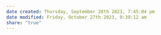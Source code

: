 ```yaml
---
date created: Thursday, September 28th 2023, 7:45:04 pm
date modified: Friday, October 27th 2023, 9:39:12 am
share: "true"
---
```


